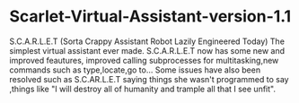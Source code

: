# Scarlet-Virtual-Assistant-version-1.1
S.C.A.R.L.E.T (Sorta Crappy Assistant Robot Lazily Engineered Today) The simplest virtual assistant ever made. S.C.A.R.L.E.T now has some new and improved feautures, improved calling subprocesses for multitasking,new commands such as type,locate,go to... Some issues have also been resolved such as S.C.AR.L.E.T saying things she wasn't programmed to say ,things like "I will destroy all of humanity and trample all that I see unfit".
